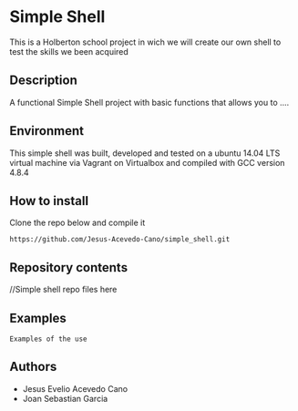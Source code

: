 # Simple Shell

This is a Holberton school project in wich we will create our own shell to test the skills we been acquired

## Description 

A functional Simple Shell project with basic functions that allows you to .... 

## Environment

This simple shell was built, developed and tested on a ubuntu 14.04 LTS virtual machine via Vagrant on Virtualbox and compiled with GCC version 4.8.4

## How to install

Clone the repo below and compile it 
```
https://github.com/Jesus-Acevedo-Cano/simple_shell.git

```
## Repository contents

//Simple shell repo files here

## Examples

```
Examples of the use 
```

## Authors

- Jesus Evelio Acevedo Cano 
- Joan Sebastian Garcia 